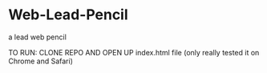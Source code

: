 # Web-Lead-Pencil
a lead web pencil

TO RUN: CLONE REPO AND OPEN UP index.html file (only really tested it on Chrome and Safari)
